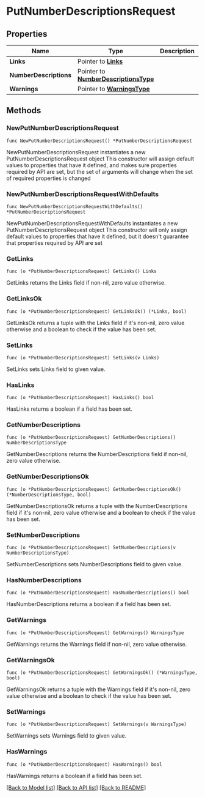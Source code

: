# PutNumberDescriptionsRequest

## Properties

Name | Type | Description | Notes
------------ | ------------- | ------------- | -------------
**Links** | Pointer to [**Links**](Links.md) |  | [optional] 
**NumberDescriptions** | Pointer to [**NumberDescriptionsType**](NumberDescriptionsType.md) |  | [optional] 
**Warnings** | Pointer to [**WarningsType**](WarningsType.md) |  | [optional] 

## Methods

### NewPutNumberDescriptionsRequest

`func NewPutNumberDescriptionsRequest() *PutNumberDescriptionsRequest`

NewPutNumberDescriptionsRequest instantiates a new PutNumberDescriptionsRequest object
This constructor will assign default values to properties that have it defined,
and makes sure properties required by API are set, but the set of arguments
will change when the set of required properties is changed

### NewPutNumberDescriptionsRequestWithDefaults

`func NewPutNumberDescriptionsRequestWithDefaults() *PutNumberDescriptionsRequest`

NewPutNumberDescriptionsRequestWithDefaults instantiates a new PutNumberDescriptionsRequest object
This constructor will only assign default values to properties that have it defined,
but it doesn't guarantee that properties required by API are set

### GetLinks

`func (o *PutNumberDescriptionsRequest) GetLinks() Links`

GetLinks returns the Links field if non-nil, zero value otherwise.

### GetLinksOk

`func (o *PutNumberDescriptionsRequest) GetLinksOk() (*Links, bool)`

GetLinksOk returns a tuple with the Links field if it's non-nil, zero value otherwise
and a boolean to check if the value has been set.

### SetLinks

`func (o *PutNumberDescriptionsRequest) SetLinks(v Links)`

SetLinks sets Links field to given value.

### HasLinks

`func (o *PutNumberDescriptionsRequest) HasLinks() bool`

HasLinks returns a boolean if a field has been set.

### GetNumberDescriptions

`func (o *PutNumberDescriptionsRequest) GetNumberDescriptions() NumberDescriptionsType`

GetNumberDescriptions returns the NumberDescriptions field if non-nil, zero value otherwise.

### GetNumberDescriptionsOk

`func (o *PutNumberDescriptionsRequest) GetNumberDescriptionsOk() (*NumberDescriptionsType, bool)`

GetNumberDescriptionsOk returns a tuple with the NumberDescriptions field if it's non-nil, zero value otherwise
and a boolean to check if the value has been set.

### SetNumberDescriptions

`func (o *PutNumberDescriptionsRequest) SetNumberDescriptions(v NumberDescriptionsType)`

SetNumberDescriptions sets NumberDescriptions field to given value.

### HasNumberDescriptions

`func (o *PutNumberDescriptionsRequest) HasNumberDescriptions() bool`

HasNumberDescriptions returns a boolean if a field has been set.

### GetWarnings

`func (o *PutNumberDescriptionsRequest) GetWarnings() WarningsType`

GetWarnings returns the Warnings field if non-nil, zero value otherwise.

### GetWarningsOk

`func (o *PutNumberDescriptionsRequest) GetWarningsOk() (*WarningsType, bool)`

GetWarningsOk returns a tuple with the Warnings field if it's non-nil, zero value otherwise
and a boolean to check if the value has been set.

### SetWarnings

`func (o *PutNumberDescriptionsRequest) SetWarnings(v WarningsType)`

SetWarnings sets Warnings field to given value.

### HasWarnings

`func (o *PutNumberDescriptionsRequest) HasWarnings() bool`

HasWarnings returns a boolean if a field has been set.


[[Back to Model list]](../README.md#documentation-for-models) [[Back to API list]](../README.md#documentation-for-api-endpoints) [[Back to README]](../README.md)


